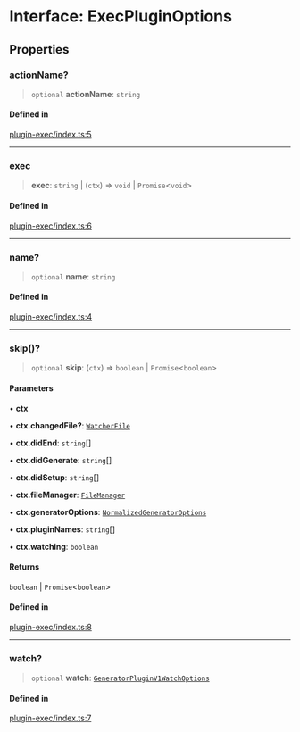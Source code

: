 # Interface: ExecPluginOptions

## Properties

### actionName?

> `optional` **actionName**: `string`

#### Defined in

[plugin-exec/index.ts:5](https://github.com/andreisergiu98/baeta/blob/e352a1ec749c5b23df693f5f8373ac0b75347349/packages/plugin-exec/index.ts#L5)

***

### exec

> **exec**: `string` \| (`ctx`) => `void` \| `Promise`\<`void`\>

#### Defined in

[plugin-exec/index.ts:6](https://github.com/andreisergiu98/baeta/blob/e352a1ec749c5b23df693f5f8373ac0b75347349/packages/plugin-exec/index.ts#L6)

***

### name?

> `optional` **name**: `string`

#### Defined in

[plugin-exec/index.ts:4](https://github.com/andreisergiu98/baeta/blob/e352a1ec749c5b23df693f5f8373ac0b75347349/packages/plugin-exec/index.ts#L4)

***

### skip()?

> `optional` **skip**: (`ctx`) => `boolean` \| `Promise`\<`boolean`\>

#### Parameters

• **ctx**

• **ctx.changedFile?**: [`WatcherFile`](../../generator/interfaces/WatcherFile.md)

• **ctx.didEnd**: `string`[]

• **ctx.didGenerate**: `string`[]

• **ctx.didSetup**: `string`[]

• **ctx.fileManager**: [`FileManager`](../../generator-sdk/classes/FileManager.md)

• **ctx.generatorOptions**: [`NormalizedGeneratorOptions`](../../generator-sdk/interfaces/NormalizedGeneratorOptions.md)

• **ctx.pluginNames**: `string`[]

• **ctx.watching**: `boolean`

#### Returns

`boolean` \| `Promise`\<`boolean`\>

#### Defined in

[plugin-exec/index.ts:8](https://github.com/andreisergiu98/baeta/blob/e352a1ec749c5b23df693f5f8373ac0b75347349/packages/plugin-exec/index.ts#L8)

***

### watch?

> `optional` **watch**: [`GeneratorPluginV1WatchOptions`](../../generator-sdk/type-aliases/GeneratorPluginV1WatchOptions.md)

#### Defined in

[plugin-exec/index.ts:7](https://github.com/andreisergiu98/baeta/blob/e352a1ec749c5b23df693f5f8373ac0b75347349/packages/plugin-exec/index.ts#L7)
